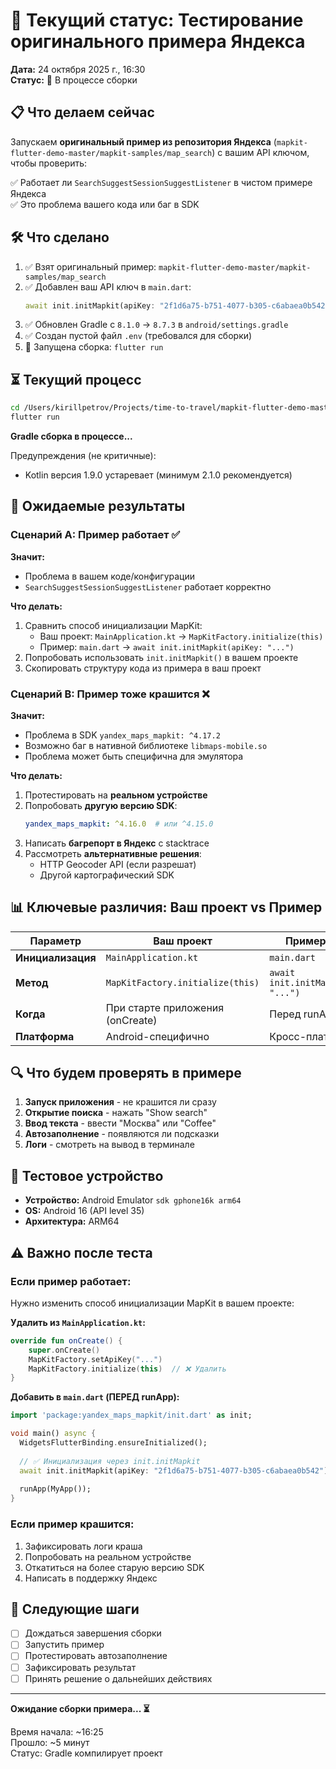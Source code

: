 # 🔄 Текущий статус: Тестирование оригинального примера Яндекса

**Дата:** 24 октября 2025 г., 16:30  
**Статус:** 🔄 В процессе сборки

## 📋 Что делаем сейчас

Запускаем **оригинальный пример из репозитория Яндекса** (`mapkit-flutter-demo-master/mapkit-samples/map_search`) с вашим API ключом, чтобы проверить:

✅ Работает ли `SearchSuggestSessionSuggestListener` в чистом примере Яндекса  
✅ Это проблема вашего кода или баг в SDK  

## 🛠️ Что сделано

1. ✅ Взят оригинальный пример: `mapkit-flutter-demo-master/mapkit-samples/map_search`
2. ✅ Добавлен ваш API ключ в `main.dart`:
   ```dart
   await init.initMapkit(apiKey: "2f1d6a75-b751-4077-b305-c6abaea0b542");
   ```
3. ✅ Обновлен Gradle с `8.1.0` → `8.7.3` в `android/settings.gradle`
4. ✅ Создан пустой файл `.env` (требовался для сборки)
5. 🔄 Запущена сборка: `flutter run`

## ⏳ Текущий процесс

```bash
cd /Users/kirillpetrov/Projects/time-to-travel/mapkit-flutter-demo-master/mapkit-samples/map_search
flutter run
```

**Gradle сборка в процессе...**

Предупреждения (не критичные):
- Kotlin версия 1.9.0 устаревает (минимум 2.1.0 рекомендуется)

## 🎯 Ожидаемые результаты

### Сценарий A: Пример работает ✅

**Значит:**
- Проблема в вашем коде/конфигурации
- `SearchSuggestSessionSuggestListener` работает корректно

**Что делать:**
1. Сравнить способ инициализации MapKit:
   - Ваш проект: `MainApplication.kt` → `MapKitFactory.initialize(this)`
   - Пример: `main.dart` → `await init.initMapkit(apiKey: "...")`
2. Попробовать использовать `init.initMapkit()` в вашем проекте
3. Скопировать структуру кода из примера в ваш проект

### Сценарий B: Пример тоже крашится ❌

**Значит:**
- Проблема в SDK `yandex_maps_mapkit: ^4.17.2`
- Возможно баг в нативной библиотеке `libmaps-mobile.so`
- Проблема может быть специфична для эмулятора

**Что делать:**
1. Протестировать на **реальном устройстве**
2. Попробовать **другую версию SDK**:
   ```yaml
   yandex_maps_mapkit: ^4.16.0  # или ^4.15.0
   ```
3. Написать **багрепорт в Яндекс** с stacktrace
4. Рассмотреть **альтернативные решения**:
   - HTTP Geocoder API (если разрешат)
   - Другой картографический SDK

## 📊 Ключевые различия: Ваш проект vs Пример

| Параметр | Ваш проект | Пример Яндекса |
|----------|-----------|----------------|
| **Инициализация** | `MainApplication.kt` | `main.dart` |
| **Метод** | `MapKitFactory.initialize(this)` | `await init.initMapkit(apiKey: "...")` |
| **Когда** | При старте приложения (onCreate) | Перед runApp() |
| **Платформа** | Android-специфично | Кросс-платформенно |

## 🔍 Что будем проверять в примере

1. **Запуск приложения** - не крашится ли сразу
2. **Открытие поиска** - нажать "Show search"
3. **Ввод текста** - ввести "Москва" или "Coffee"
4. **Автозаполнение** - появляются ли подсказки
5. **Логи** - смотреть на вывод в терминале

## 📱 Тестовое устройство

- **Устройство:** Android Emulator `sdk gphone16k arm64`
- **OS:** Android 16 (API level 35)
- **Архитектура:** ARM64

## ⚠️ Важно после теста

### Если пример работает:
Нужно изменить способ инициализации MapKit в вашем проекте:

**Удалить из `MainApplication.kt`:**
```kotlin
override fun onCreate() {
    super.onCreate()
    MapKitFactory.setApiKey("...")
    MapKitFactory.initialize(this)  // ❌ Удалить
}
```

**Добавить в `main.dart` (ПЕРЕД runApp):**
```dart
import 'package:yandex_maps_mapkit/init.dart' as init;

void main() async {
  WidgetsFlutterBinding.ensureInitialized();
  
  // ✅ Инициализация через init.initMapkit
  await init.initMapkit(apiKey: "2f1d6a75-b751-4077-b305-c6abaea0b542");
  
  runApp(MyApp());
}
```

### Если пример крашится:
1. Зафиксировать логи краша
2. Попробовать на реальном устройстве
3. Откатиться на более старую версию SDK
4. Написать в поддержку Яндекс

## 📝 Следующие шаги

- [ ] Дождаться завершения сборки
- [ ] Запустить пример
- [ ] Протестировать автозаполнение
- [ ] Зафиксировать результат
- [ ] Принять решение о дальнейших действиях

---

**Ожидание сборки примера... ⏳**

Время начала: ~16:25  
Прошло: ~5 минут  
Статус: Gradle компилирует проект
